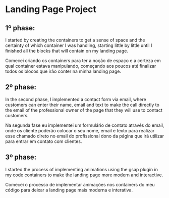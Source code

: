 # Landing Page Project

## 1º phase:
I started by creating the containers to get a sense of space and the certainty of which container I was handling, starting little by little until I finished all the blocks that will contain on my landing page.

Comecei criando os containers para ter a noção de espaço e a certeza em qual container estava manipulando, começando aos poucos até finalizar todos os blocos que irão conter na minha landing page.

## 2º phase:
In the second phase, I implemented a contact form via email, where customers can enter their name, email and text to make the call directly to the email of the professional owner of the page that they will use to contact customers.

Na segunda fase eu implementei um formulário de contato através do email, onde os cliente poderão colocar o seu nome, email e texto para realizar esse chamado direto no email do profissional dono da página que irá utilizar para entrar em contato com clientes.

## 3º phase: 
I started the process of implementing animations using the gsap plugin in my code containers to make the landing page more modern and interactive.

Comecei o processo de implementar animações nos containers do meu código para deixar a landing page mais moderna e interativa. 


